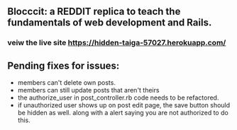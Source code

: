 ## Blocccit: a REDDIT replica to teach the fundamentals of web development and Rails.

### veiw the live site https://hidden-taiga-57027.herokuapp.com/ 

## Pending fixes for issues:
  * members can't delete own posts.
  * members can still update posts that aren't theirs
  * the authorize_user in post_controller.rb code needs to be refactored.
  * if unauthorized user shows up on post edit page, the save button should be hidden as well. along with a alert saying you are not authorized to do this. 
